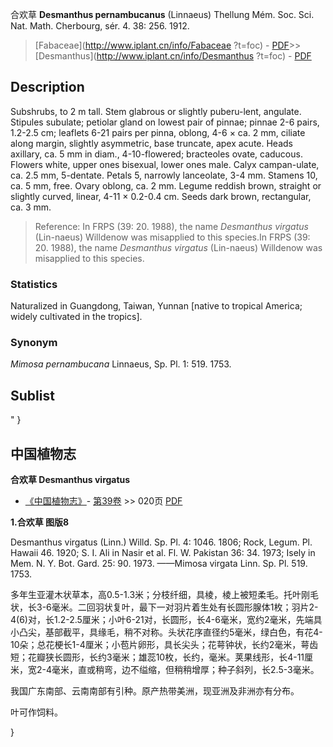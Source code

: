 合欢草 **Desmanthus pernambucanus** (Linnaeus) Thellung Mém. Soc. Sci. Nat. Math. Cherbourg, sér. 4. 38: 256. 1912.

> [Fabaceae](http://www.iplant.cn/info/Fabaceae ?t=foc) - [PDF](http://iplant.cn/foc/pdf/Fabaceae.pdf)>>[Desmanthus](http://www.iplant.cn/info/Desmanthus ?t=foc) - [PDF](http://www.iplant.cn/foc/pdf/Desmanthus.pdf)

## Description

Subshrubs, to 2 m tall. Stem glabrous or slightly puberu-lent, angulate. Stipules subulate; petiolar gland on lowest pair of pinnae; pinnae 2-6 pairs, 1.2-2.5 cm; leaflets 6-21 pairs per pinna, oblong, 4-6 × ca. 2 mm, ciliate along margin, slightly asymmetric, base truncate, apex acute. Heads axillary, ca. 5 mm in diam., 4-10-flowered; bracteoles ovate, caducous. Flowers white, upper ones bisexual, lower ones male. Calyx campan-ulate, ca. 2.5 mm, 5-dentate. Petals 5, narrowly lanceolate, 3-4 mm. Stamens 10, ca. 5 mm, free. Ovary oblong, ca. 2 mm. Legume reddish brown, straight or slightly curved, linear, 4-11 × 0.2-0.4 cm. Seeds dark brown, rectangular, ca. 3 mm.

> Reference: 
> In FRPS (39: 20. 1988), the name *Desmanthus virgatus* (Lin-naeus) Willdenow was misapplied to this species.In FRPS (39: 20. 1988), the name *Desmanthus virgatus* (Lin-naeus) Willdenow was misapplied to this species.

### Statistics
Naturalized in Guangdong, Taiwan, Yunnan [native to tropical America; widely cultivated in the tropics].

### Synonym
*Mimosa pernambucana* Linnaeus, Sp. Pl. 1: 519. 1753.

## Sublist
"
}
## 中国植物志

**合欢草 Desmanthus virgatus**

* [《中国植物志》](http://www.iplant.cn/frps)- [第39卷](http://www.iplant.cn/frps/vol/39) >> 020页 [PDF](http://www.iplant.cn/frps/pdf/39/020.PDF)

**1.合欢草 图版8**

Desmanthus virgatus (Linn.) Willd. Sp. Pl. 4: 1046. 1806; Rock, Legum. Pl. Hawaii 46. 1920; S. I. Ali in Nasir et al. Fl. W. Pakistan 36: 34. 1973; Isely in Mem. N. Y. Bot. Gard. 25: 90. 1973. ——Mimosa virgata Linn. Sp. Pl. 519. 1753.

多年生亚灌木状草本，高0.5-1.3米；分枝纤细，具棱，棱上被短柔毛。托叶刚毛状，长3-6毫米。二回羽状复叶，最下一对羽片着生处有长圆形腺体1枚；羽片2-4(6)对，长1.2-2.5厘米；小叶6-21对，长圆形，长4-6毫米，宽约2毫米，先端具小凸尖，基部截平，具缘毛，稍不对称。头状花序直径约5毫米，绿白色，有花4-10朵；总花梗长1-4厘米；小苞片卵形，具长尖头；花萼钟状，长约2毫米，萼齿短；花瓣狭长圆形，长约3毫米；雄蕊10枚，长约，毫米。荚果线形，长4-11厘米，宽2-4毫米，直或稍弯，边不缢缩，但稍稍增厚；种子斜列，长2.5-3毫米。

我国广东南部、云南南部有引种。原产热带美洲，现亚洲及非洲亦有分布。

叶可作饲料。

}